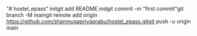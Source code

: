 "# hostel_epass"  initgit add README.mdgit commit -m "first commit"git branch -M maingit remote add origin https://github.com/shanmugapriyaprabu/hostel_epass.gitgit push -u origin main

